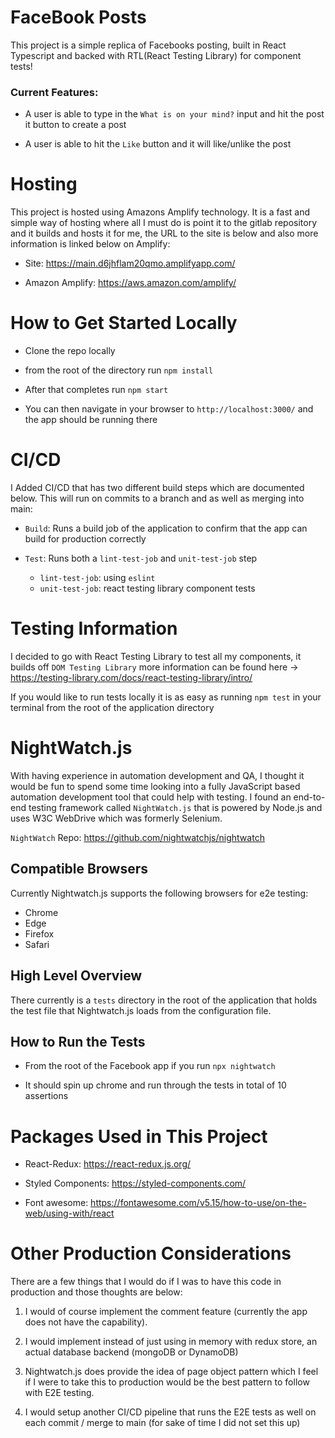 # FaceBook Posts

This project is a simple replica of Facebooks posting, built in React Typescript and backed with RTL(React Testing Library) for component tests!

### Current Features:

- A user is able to type in the `What is on your mind?` input and hit the post it button to create a post

- A user is able to hit the `Like` button and it will like/unlike the post

# Hosting

This project is hosted using Amazons Amplify technology. It is a fast and simple way of hosting where all I must do is point it to the gitlab repository and it builds and hosts it for me, the URL to the site is below and also more information is linked below on Amplify:

- Site: https://main.d6jhflam20qmo.amplifyapp.com/

- Amazon Amplify: https://aws.amazon.com/amplify/

# How to Get Started Locally

- Clone the repo locally

- from the root of the directory run `npm install`

- After that completes run `npm start` 

- You can then navigate in your browser to `http://localhost:3000/` and the app should be running there

# CI/CD

I Added CI/CD that has two different build steps which are documented below. This will run on commits to a branch and as well as merging into main:

- `Build`: Runs a build job of the application to confirm that the app can build for production correctly

- `Test`: Runs both a `lint-test-job` and `unit-test-job` step
  - `lint-test-job`: using `eslint` 
  - `unit-test-job`: react testing library component tests

# Testing Information

I decided to go with React Testing Library to test all my components, it builds off `DOM Testing Library` more information can be found here -> https://testing-library.com/docs/react-testing-library/intro/

If you would like to run tests locally it is as easy as running `npm test` in your terminal from the root of the application directory

# NightWatch.js

With having experience in automation development and QA, I thought it would be fun to spend some time looking into a fully JavaScript based automation development tool that could help with testing. I found an end-to-end testing framework called `NightWatch.js` that is powered by Node.js and uses W3C WebDrive which was formerly Selenium.

`NightWatch` Repo: https://github.com/nightwatchjs/nightwatch

## Compatible Browsers

Currently Nightwatch.js supports the following browsers for e2e testing:
  - Chrome
  - Edge
  - Firefox
  - Safari

## High Level Overview

There currently is a `tests` directory in the root of the application that holds the test file that Nightwatch.js loads from the configuration file.

## How to Run the Tests

- From the root of the Facebook app if you run `npx nightwatch`

- It should spin up chrome and run through the tests in total of 10 assertions

# Packages Used in This Project

- React-Redux:  https://react-redux.js.org/

- Styled Components: https://styled-components.com/

- Font awesome: https://fontawesome.com/v5.15/how-to-use/on-the-web/using-with/react

# Other Production Considerations

There are a few things that I would do if I was to have this code in production and those thoughts are below:

1. I would of course implement the comment feature (currently the app does not have the capability).

2. I would implement instead of just using in memory with redux store, an actual database backend (mongoDB or DynamoDB)

3. Nightwatch.js does provide the idea of page object pattern which I feel if I were to take this to production would be the best pattern to follow with E2E testing.

4. I would setup another CI/CD pipeline that runs the E2E tests as well on each commit / merge to main (for sake of time I did not set this up)
